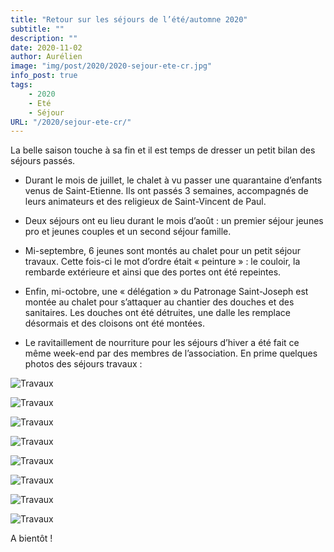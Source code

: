 ```yaml
---
title: "Retour sur les séjours de l’été/automne 2020"
subtitle: ""
description: ""
date: 2020-11-02
author: Aurélien
image: "img/post/2020/2020-sejour-ete-cr.jpg"
info_post: true
tags:
    - 2020
    - Eté
    - Séjour
URL: "/2020/sejour-ete-cr/"
---
```


La belle saison touche à sa fin et il est temps de dresser un petit bilan des séjours passés.

* Durant le mois de juillet, le chalet à vu passer une quarantaine d’enfants venus de Saint-Etienne. Ils ont passés 3 semaines, accompagnés de leurs animateurs et des religieux de Saint-Vincent de Paul.

* Deux séjours ont eu lieu durant le mois d’août : un premier séjour jeunes pro et jeunes couples et un second séjour famille.

* Mi-septembre, 6 jeunes sont montés au chalet pour un petit séjour travaux. Cette fois-ci le mot d’ordre était « peinture » : le couloir, la rembarde extérieure et ainsi que des portes ont été repeintes.

* Enfin, mi-octobre, une « délégation » du Patronage Saint-Joseph est montée au chalet pour s’attaquer au chantier des douches et des sanitaires. Les douches ont été détruites, une dalle les remplace désormais et des cloisons ont été montées.

* Le ravitaillement de nourriture pour les séjours d’hiver a été fait ce même week-end par des membres de l’association.
En prime quelques photos des séjours travaux :

![Travaux](/img/post/2020/2020-sejour-ete-cr_1.jpg)

![Travaux](/img/post/2020/2020-sejour-ete-cr_2.jpg)

![Travaux](/img/post/2020/2020-sejour-ete-cr_3.jpg)

![Travaux](/img/post/2020/2020-sejour-ete-cr_4.jpg)

![Travaux](/img/post/2020/2020-sejour-ete-cr_5.jpg)

![Travaux](/img/post/2020/2020-sejour-ete-cr_6.jpg)

![Travaux](/img/post/2020/2020-sejour-ete-cr_7.jpg)

![Travaux](/img/post/2020/2020-sejour-ete-cr_8.jpg)

A bientôt !